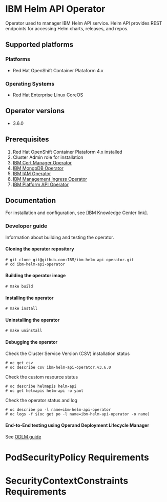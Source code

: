 # IBM Helm API Operator

Operator used to manager IBM Helm API service. Helm API provides REST endpoints for accessing Helm charts, releases, and repos.

## Supported platforms

### Platforms

- Red Hat OpenShift Container Plataform 4.x

### Operating Systems

- Red Hat Enterprise Linux CoreOS

## Operator versions

- 3.6.0

## Prerequisites

1. Red Hat OpenShift Container Plataform 4.x installed
1. Cluster Admin role for installation
1. [IBM Cert Manager Operator](https://github.com/IBM/ibm-cert-manager-operator)
1. [IBM MongoDB Operator](https://github.com/IBM/ibm-mongodb-operator)
1. [IBM IAM Operator](https://github.com/IBM/ibm-iam-operator)
1. [IBM Management Ingress Operator](https://github.com/IBM/ibm-management-ingress-operator)
1. [IBM Platform API Operator](https://github.com/IBM/ibm-platform-api-operator)

## Documentation

For installation and configuration, see [IBM Knowledge Center link].

### Developer guide

Information about building and testing the operator.

#### Cloning the operator repository
```
# git clone git@github.com:IBM/ibm-helm-api-operator.git
# cd ibm-helm-api-operator
```

#### Building the operator image
```
# make build
```

#### Installing the operator 
```
# make install
```

#### Uninstalling the operator
```
# make uninstall
```

#### Debugging the operator

Check the Cluster Service Version (CSV) installation status
```
# oc get csv
# oc describe csv ibm-helm-api-operator.v3.6.0
```

Check the custom resource status
```
# oc describe helmapis helm-api
# oc get helmapis helm-api -o yaml
```

Check the operator status and log
```
# oc describe po -l name=ibm-helm-api-operator
# oc logs -f $(oc get po -l name=ibm-helm-api-operator -o name)
```

#### End-to-End testing using Operand Deployment Lifecycle Manager

See [ODLM guide](https://github.com/IBM/operand-deployment-lifecycle-manager/blob/master/docs/install/common-service-integration.md#end-to-end-test)

# PodSecurityPolicy Requirements

# SecurityContextConstraints Requirements